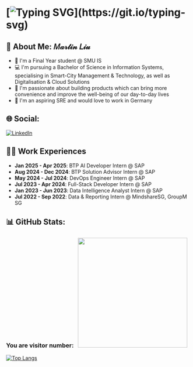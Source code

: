 # [![Typing SVG](https://readme-typing-svg.demolab.com?font=Space+Grotesk&weight=700&size=36&duration=3600&pause=1000&color=7491B2&vCenter=true&width=801&lines=Hi+there%2C+welcome+to+my+Github+Profile!)](https://git.io/typing-svg)
## 💫 About Me: 𝑀𝒶𝓇𝓉𝒾𝓃 𝐿𝒾𝓊
<ul>
  <li>🏫 I'm a Final Year student @ SMU IS</li>
  <li>💻 I'm pursuing a Bachelor of Science in Information Systems, specialising in Smart-City Management & Technology, as well as Digitalisation & Cloud Solutions</li>
  <li>💓 I'm passionate about building products which can bring more convenience and improve the well-being of our day-to-day lives</li>
  <li>🤔 I'm an aspiring SRE and would love to work in Germany</li>
</ul>

## 🌐 Social:
[![LinkedIn](https://img.shields.io/badge/LinkedIn-0077B5?style=for-the-badge&logo=linkedin&logoColor=white)](https://www.linkedin.com/in/martin-liu-43b39744/) <br>

## 👨‍💻 Work Experiences
<ul>
  <li> <b>Jan 2025 - Apr 2025</b>: BTP AI Developer Intern @ SAP</li>
  <li> <b>Aug 2024 - Dec 2024</b>: BTP Solution Advisor Intern @ SAP</li>
  <li> <b>May 2024 - Jul 2024</b>: DevOps Engineer Intern @ SAP</li>
  <li> <b>Jul 2023 - Apr 2024</b>: Full-Stack Developer Intern @ SAP</li>
  <li> <b>Jan 2023 - Jun 2023</b>: Data Intelligence Analyst Intern @ SAP</li>
  <li> <b>Jul 2022 - Sep 2022</b>: Data & Reporting Intern @ MindshareSG, GroupM SG</li>
</ul>

## 📊 GitHub Stats:
### You are visitor number: &nbsp; <img src="https://profile-counter.glitch.me/L1uM4rt1n/count.svg?" width="300"/>
[![Top Langs](https://github-readme-stats-git-masterrstaa-rickstaa.vercel.app/api/top-langs/?username=L1uM4rt1n&hide=jupyter%20notebook&theme=tokyonight&count-private=true&langs_count=10)](https://github.com/L1uM4rt1n/github-readme-stats)

